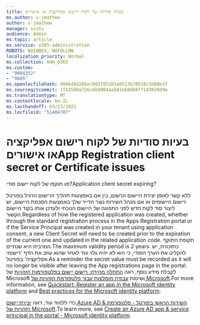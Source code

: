 ```yaml
---
title: בעיות סודיות של לקוח רישום אפליקציה או אישורים
ms.author: v-jmathew
author: v-jmathew
manager: scotv
audience: Admin
ms.topic: article
ms.service: o365-administration
ROBOTS: NOINDEX, NOFOLLOW
localization_priority: Normal
ms.collection: Adm_O365
ms.custom:
- "9004352"
- "9685"
ms.openlocfilehash: 990648d286ec801785201e6513b70534c3d80e3f
ms.sourcegitcommit: 1f43598a726cdb9904aa501eb8db87f143020d9e
ms.translationtype: MT
ms.contentlocale: he-IL
ms.lasthandoff: 03/23/2021
ms.locfileid: "51404787"
---
```

# <a name="app-registration-client-secret-or-certificate-issues"></a><span data-ttu-id="4ba2d-102">בעיות סודיות של לקוח רישום אפליקציה או אישורים</span><span class="sxs-lookup"><span data-stu-id="4ba2d-102">App Registration client secret or Certificate issues</span></span>

<span data-ttu-id="4ba2d-103">פג תוקפו של לקוח יישום סודי?</span><span class="sxs-lookup"><span data-stu-id="4ba2d-103">Application client secret expiring?</span></span>

<span data-ttu-id="4ba2d-104">ללא קשר לאופן יצירת היישום הרשום, בין אם באמצעות תהליך הרישום הרגיל בפורטל רישום היישומים או אם מנהל השירות נוצר הדייר שלך באמצעות הסכמת היישום, יש ליצור סוד לקוח חדש לפני התפוגה של היישום הנוכחי ולעדכן אותו בקוד היישום הקשור.</span><span class="sxs-lookup"><span data-stu-id="4ba2d-104">Regardless of how the registered application was created, whether through the standard registration process in the Apps Registration portal or if the Service Principal was created in your tenant using application consent, a new Client Secret will need to be created prior to the expiration of the current one and updated in the related application code.</span></span> <span data-ttu-id="4ba2d-105">תקופת התוקף המרבית היא שנתיים.</span><span class="sxs-lookup"><span data-stu-id="4ba2d-105">The maximum validity period is 2 years.</span></span> <span data-ttu-id="4ba2d-106">כתזכורת, יש להקליט את הערך הסודי, כי הוא לא יהיה גלוי עוד לאחר שהוא עוזב את הדף 'רישומי אפליקציה' בפורטל.</span><span class="sxs-lookup"><span data-stu-id="4ba2d-106">As a reminder the secret value must be recorded as it will no longer be visible after leaving the App registrations page in the portal.</span></span> <span data-ttu-id="4ba2d-107">לקבלת מידע נוסף, ראה [התחלה מהירה: רישום יישום בפלטפורמות הזהויות](https://docs.microsoft.com/azure/active-directory/develop/quickstart-register-app) של Microsoft ושיטות [עבודה מומלצות עבור פלטפורמת הזהויות של Microsoft](https://docs.microsoft.com/azure/active-directory/develop/identity-platform-integration-checklist#security).</span><span class="sxs-lookup"><span data-stu-id="4ba2d-107">For more information, see [Quickstart: Register an app in the Microsoft identity platform](https://docs.microsoft.com/azure/active-directory/develop/quickstart-register-app) and [Best practices for the Microsoft identity platform](https://docs.microsoft.com/azure/active-directory/develop/identity-platform-integration-checklist#security).</span></span>

<span data-ttu-id="4ba2d-108">כדי ללמוד עוד, ראה [יצירת יישום Azure AD & השירות הראשי בפורטל - פלטפורמת הזהויות של Microsoft](https://docs.microsoft.com/azure/active-directory/develop/howto-create-service-principal-portal).</span><span class="sxs-lookup"><span data-stu-id="4ba2d-108">To learn more, see [Create an Azure AD app & service principal in the portal - Microsoft identity platform](https://docs.microsoft.com/azure/active-directory/develop/howto-create-service-principal-portal).</span></span>
